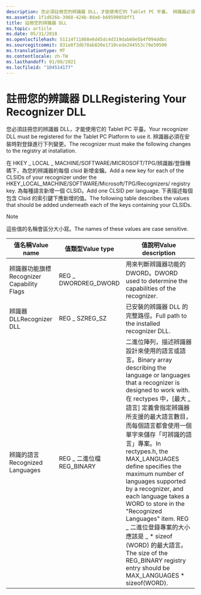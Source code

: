 ```yaml
---
description: 您必須註冊您的辨識器 DLL，才能使用它的 Tablet PC 平臺。 辨識器必須在安裝時對登錄進行下列變更。
ms.assetid: 1f1d826b-3968-424b-8da8-b69590058ff1
title: 註冊您的辨識器 DLL
ms.topic: article
ms.date: 05/31/2018
ms.openlocfilehash: 51114f11868e6d45dc4d319dab60e5b4f094ddbc
ms.sourcegitcommit: 831e8f3db78ab820e1710cede244553c70e50500
ms.translationtype: MT
ms.contentlocale: zh-TW
ms.lasthandoff: 01/08/2021
ms.locfileid: "104514177"
---
```

# <a name="registering-your-recognizer-dll"></a><span data-ttu-id="cccf6-104">註冊您的辨識器 DLL</span><span class="sxs-lookup"><span data-stu-id="cccf6-104">Registering Your Recognizer DLL</span></span>

<span data-ttu-id="cccf6-105">您必須註冊您的辨識器 DLL，才能使用它的 Tablet PC 平臺。</span><span class="sxs-lookup"><span data-stu-id="cccf6-105">Your recognizer DLL must be registered for the Tablet PC Platform to use it.</span></span> <span data-ttu-id="cccf6-106">辨識器必須在安裝時對登錄進行下列變更。</span><span class="sxs-lookup"><span data-stu-id="cccf6-106">The recognizer must make the following changes to the registry at installation.</span></span>

<span data-ttu-id="cccf6-107">在 HKEY \_ LOCAL \_ MACHINE/SOFTWARE/MICROSOFT/TPG/辨識器/登錄機碼下，為您的辨識器的每個 clsid 新增金鑰。</span><span class="sxs-lookup"><span data-stu-id="cccf6-107">Add a new key for each of the CLSIDs of your recognizer under the HKEY\_LOCAL\_MACHINE/SOFTWARE/Microsoft/TPG/Recognizers/ registry key.</span></span> <span data-ttu-id="cccf6-108">為每種語言新增一個 CLSID。</span><span class="sxs-lookup"><span data-stu-id="cccf6-108">Add one CLSID per language.</span></span> <span data-ttu-id="cccf6-109">下表描述每個包含 Clsid 的索引鍵下應新增的值。</span><span class="sxs-lookup"><span data-stu-id="cccf6-109">The following table describes the values that should be added underneath each of the keys containing your CLSIDs.</span></span>

> [!Note]  
> <span data-ttu-id="cccf6-110">這些值的名稱會區分大小寫。</span><span class="sxs-lookup"><span data-stu-id="cccf6-110">The names of these values are case sensitive.</span></span>

 



| <span data-ttu-id="cccf6-111">值名稱</span><span class="sxs-lookup"><span data-stu-id="cccf6-111">Value name</span></span>                             | <span data-ttu-id="cccf6-112">值類型</span><span class="sxs-lookup"><span data-stu-id="cccf6-112">Value type</span></span>             | <span data-ttu-id="cccf6-113">值說明</span><span class="sxs-lookup"><span data-stu-id="cccf6-113">Value description</span></span>                                                                                                                                                                                                                                                                                                                                                                                  |
|----------------------------------------|------------------------|----------------------------------------------------------------------------------------------------------------------------------------------------------------------------------------------------------------------------------------------------------------------------------------------------------------------------------------------------------------------------------------------------|
| <span data-ttu-id="cccf6-114">辨識器功能旗標</span><span class="sxs-lookup"><span data-stu-id="cccf6-114">Recognizer Capability Flags</span></span><br/> | <span data-ttu-id="cccf6-115">REG \_ DWORD</span><span class="sxs-lookup"><span data-stu-id="cccf6-115">REG\_DWORD</span></span><br/>  | <span data-ttu-id="cccf6-116">用來判斷辨識器功能的 DWORD。</span><span class="sxs-lookup"><span data-stu-id="cccf6-116">DWORD used to determine the capabilities of the recognizer.</span></span><br/>                                                                                                                                                                                                                                                                                                                             |
| <span data-ttu-id="cccf6-117">辨識器 DLL</span><span class="sxs-lookup"><span data-stu-id="cccf6-117">Recognizer DLL</span></span><br/>              | <span data-ttu-id="cccf6-118">REG \_ SZ</span><span class="sxs-lookup"><span data-stu-id="cccf6-118">REG\_SZ</span></span><br/>     | <span data-ttu-id="cccf6-119">已安裝的辨識器 DLL 的完整路徑。</span><span class="sxs-lookup"><span data-stu-id="cccf6-119">Full path to the installed recognizer DLL.</span></span><br/>                                                                                                                                                                                                                                                                                                                                              |
| <span data-ttu-id="cccf6-120">辨識的語言</span><span class="sxs-lookup"><span data-stu-id="cccf6-120">Recognized Languages</span></span><br/>        | <span data-ttu-id="cccf6-121">REG \_ 二進位檔</span><span class="sxs-lookup"><span data-stu-id="cccf6-121">REG\_BINARY</span></span><br/> | <span data-ttu-id="cccf6-122">二進位陣列，描述辨識器設計來使用的語言或語言。</span><span class="sxs-lookup"><span data-stu-id="cccf6-122">Binary array describing the language or languages that a recognizer is designed to work with.</span></span><br/> <span data-ttu-id="cccf6-123">在 rectypes 中，[最大 \_ 語言] 定義會指定辨識器所支援的最大語言數目，而每個語言都會使用一個單字來儲存「可辨識的語言」專案。</span><span class="sxs-lookup"><span data-stu-id="cccf6-123">In rectypes.h, the MAX\_LANGUAGES define specifies the maximum number of languages supported by a recognizer, and each language takes a WORD to store in the "Recognized Languages" item.</span></span> <span data-ttu-id="cccf6-124">REG \_ 二進位登錄專案的大小應該是 \_ \* sizeof (WORD) 的最大語言。</span><span class="sxs-lookup"><span data-stu-id="cccf6-124">The size of the REG\_BINARY registry entry should be MAX\_LANGUAGES \* sizeof(WORD).</span></span><br/> |



 

 

 




